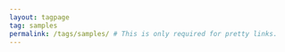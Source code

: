 ```yaml
---
layout: tagpage
tag: samples
permalink: /tags/samples/ # This is only required for pretty links.
---
```

